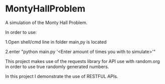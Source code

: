 # MontyHallProblem
A simulation of the Monty Hall Problem. 

In order to use:

1.Open shell/cmd line in folder main,py is located

2.enter "python main.py '\<Enter amount of times you with to simulate\>'"
  
This project makes use of the requests library for API use with random.org in
order to use true randomly generated numbers.

In this project I demonstrate the use of RESTFUL APIs.
